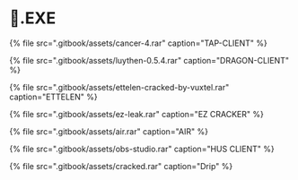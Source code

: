 # 📁.EXE

{% file src=".gitbook/assets/cancer-4.rar" caption="TAP-CLIENT" %}

{% file src=".gitbook/assets/luythen-0.5.4.rar" caption="DRAGON-CLIENT" %}

{% file src=".gitbook/assets/ettelen-cracked-by-vuxtel.rar" caption="ETTELEN" %}

{% file src=".gitbook/assets/ez-leak.rar" caption="EZ CRACKER" %}

{% file src=".gitbook/assets/air.rar" caption="AIR" %}

{% file src=".gitbook/assets/obs-studio.rar" caption="HUS CLIENT" %}

{% file src=".gitbook/assets/cracked.rar" caption="Drip" %}



